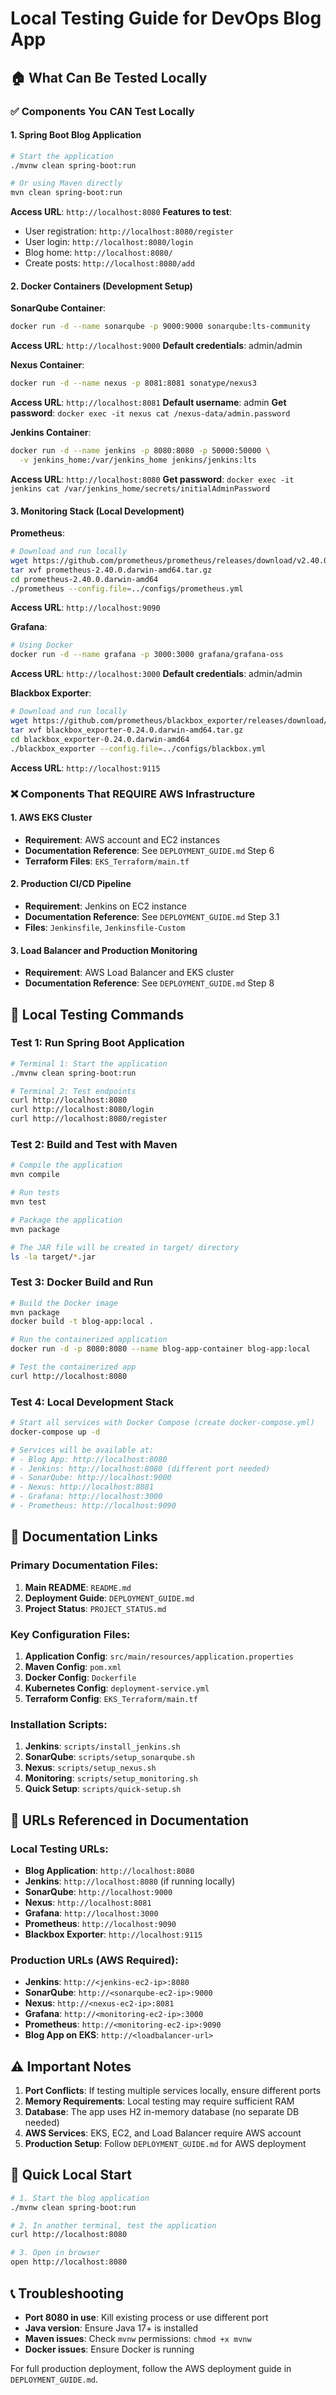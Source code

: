 # Local Testing Guide for DevOps Blog App

## 🏠 What Can Be Tested Locally

### ✅ Components You CAN Test Locally

#### 1. **Spring Boot Blog Application**
```bash
# Start the application
./mvnw clean spring-boot:run

# Or using Maven directly
mvn clean spring-boot:run
```
**Access URL**: `http://localhost:8080`
**Features to test**:
- User registration: `http://localhost:8080/register`
- User login: `http://localhost:8080/login`
- Blog home: `http://localhost:8080/`
- Create posts: `http://localhost:8080/add`

#### 2. **Docker Containers (Development Setup)**

**SonarQube Container**:
```bash
docker run -d --name sonarqube -p 9000:9000 sonarqube:lts-community
```
**Access URL**: `http://localhost:9000`
**Default credentials**: admin/admin

**Nexus Container**:
```bash
docker run -d --name nexus -p 8081:8081 sonatype/nexus3
```
**Access URL**: `http://localhost:8081`
**Default username**: admin
**Get password**: `docker exec -it nexus cat /nexus-data/admin.password`

**Jenkins Container**:
```bash
docker run -d --name jenkins -p 8080:8080 -p 50000:50000 \
  -v jenkins_home:/var/jenkins_home jenkins/jenkins:lts
```
**Access URL**: `http://localhost:8080`
**Get password**: `docker exec -it jenkins cat /var/jenkins_home/secrets/initialAdminPassword`

#### 3. **Monitoring Stack (Local Development)**

**Prometheus**:
```bash
# Download and run locally
wget https://github.com/prometheus/prometheus/releases/download/v2.40.0/prometheus-2.40.0.darwin-amd64.tar.gz
tar xvf prometheus-2.40.0.darwin-amd64.tar.gz
cd prometheus-2.40.0.darwin-amd64
./prometheus --config.file=../configs/prometheus.yml
```
**Access URL**: `http://localhost:9090`

**Grafana**:
```bash
# Using Docker
docker run -d --name grafana -p 3000:3000 grafana/grafana-oss
```
**Access URL**: `http://localhost:3000`
**Default credentials**: admin/admin

**Blackbox Exporter**:
```bash
# Download and run locally
wget https://github.com/prometheus/blackbox_exporter/releases/download/v0.24.0/blackbox_exporter-0.24.0.darwin-amd64.tar.gz
tar xvf blackbox_exporter-0.24.0.darwin-amd64.tar.gz
cd blackbox_exporter-0.24.0.darwin-amd64
./blackbox_exporter --config.file=../configs/blackbox.yml
```
**Access URL**: `http://localhost:9115`

### ❌ Components That REQUIRE AWS Infrastructure

#### 1. **AWS EKS Cluster**
- **Requirement**: AWS account and EC2 instances
- **Documentation Reference**: See `DEPLOYMENT_GUIDE.md` Step 6
- **Terraform Files**: `EKS_Terraform/main.tf`

#### 2. **Production CI/CD Pipeline**
- **Requirement**: Jenkins on EC2 instance
- **Documentation Reference**: See `DEPLOYMENT_GUIDE.md` Step 3.1
- **Files**: `Jenkinsfile`, `Jenkinsfile-Custom`

#### 3. **Load Balancer and Production Monitoring**
- **Requirement**: AWS Load Balancer and EKS cluster
- **Documentation Reference**: See `DEPLOYMENT_GUIDE.md` Step 8

## 🧪 Local Testing Commands

### Test 1: Run Spring Boot Application
```bash
# Terminal 1: Start the application
./mvnw clean spring-boot:run

# Terminal 2: Test endpoints
curl http://localhost:8080
curl http://localhost:8080/login
curl http://localhost:8080/register
```

### Test 2: Build and Test with Maven
```bash
# Compile the application
mvn compile

# Run tests
mvn test

# Package the application
mvn package

# The JAR file will be created in target/ directory
ls -la target/*.jar
```

### Test 3: Docker Build and Run
```bash
# Build the Docker image
mvn package
docker build -t blog-app:local .

# Run the containerized application
docker run -d -p 8080:8080 --name blog-app-container blog-app:local

# Test the containerized app
curl http://localhost:8080
```

### Test 4: Local Development Stack
```bash
# Start all services with Docker Compose (create docker-compose.yml)
docker-compose up -d

# Services will be available at:
# - Blog App: http://localhost:8080
# - Jenkins: http://localhost:8080 (different port needed)
# - SonarQube: http://localhost:9000
# - Nexus: http://localhost:8081
# - Grafana: http://localhost:3000
# - Prometheus: http://localhost:9090
```

## 📖 Documentation Links

### Primary Documentation Files:
1. **Main README**: `README.md`
2. **Deployment Guide**: `DEPLOYMENT_GUIDE.md`
3. **Project Status**: `PROJECT_STATUS.md`

### Key Configuration Files:
1. **Application Config**: `src/main/resources/application.properties`
2. **Maven Config**: `pom.xml`
3. **Docker Config**: `Dockerfile`
4. **Kubernetes Config**: `deployment-service.yml`
5. **Terraform Config**: `EKS_Terraform/main.tf`

### Installation Scripts:
1. **Jenkins**: `scripts/install_jenkins.sh`
2. **SonarQube**: `scripts/setup_sonarqube.sh`
3. **Nexus**: `scripts/setup_nexus.sh`
4. **Monitoring**: `scripts/setup_monitoring.sh`
5. **Quick Setup**: `scripts/quick-setup.sh`

## 🔗 URLs Referenced in Documentation

### Local Testing URLs:
- **Blog Application**: `http://localhost:8080`
- **Jenkins**: `http://localhost:8080` (if running locally)
- **SonarQube**: `http://localhost:9000`
- **Nexus**: `http://localhost:8081`
- **Grafana**: `http://localhost:3000`
- **Prometheus**: `http://localhost:9090`
- **Blackbox Exporter**: `http://localhost:9115`

### Production URLs (AWS Required):
- **Jenkins**: `http://<jenkins-ec2-ip>:8080`
- **SonarQube**: `http://<sonarqube-ec2-ip>:9000`
- **Nexus**: `http://<nexus-ec2-ip>:8081`
- **Grafana**: `http://<monitoring-ec2-ip>:3000`
- **Prometheus**: `http://<monitoring-ec2-ip>:9090`
- **Blog App on EKS**: `http://<loadbalancer-url>`

## ⚠️ Important Notes

1. **Port Conflicts**: If testing multiple services locally, ensure different ports
2. **Memory Requirements**: Local testing may require sufficient RAM
3. **Database**: The app uses H2 in-memory database (no separate DB needed)
4. **AWS Services**: EKS, EC2, and Load Balancer require AWS account
5. **Production Setup**: Follow `DEPLOYMENT_GUIDE.md` for AWS deployment

## 🚀 Quick Local Start

```bash
# 1. Start the blog application
./mvnw clean spring-boot:run

# 2. In another terminal, test the application
curl http://localhost:8080

# 3. Open in browser
open http://localhost:8080
```

## 📞 Troubleshooting

- **Port 8080 in use**: Kill existing process or use different port
- **Java version**: Ensure Java 17+ is installed
- **Maven issues**: Check `mvnw` permissions: `chmod +x mvnw`
- **Docker issues**: Ensure Docker is running

For full production deployment, follow the AWS deployment guide in `DEPLOYMENT_GUIDE.md`.
